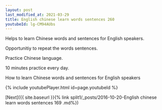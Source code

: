```yaml
---
layout: post
last_modified_at: 2021-03-29
title: English chinese learn words sentences 260 
youtubeId: lg-CM94AUbs
---
```

 
 
Helps to learn Chinese words and sentences for English speakers.

Opportunitiy to repeat the words sentences. 

Practice Chinese language. 
 
10 minutes practice every day. 
 
How to learn Chinese words and sentences for English speakers 
 
{% include youtubePlayer.html id=page.youtubeId %}
 
 
[Next]({{ site.baseurl }}{% link  split1/_posts/2016-10-20-English chinese learn words sentences 169 .md%})
 
